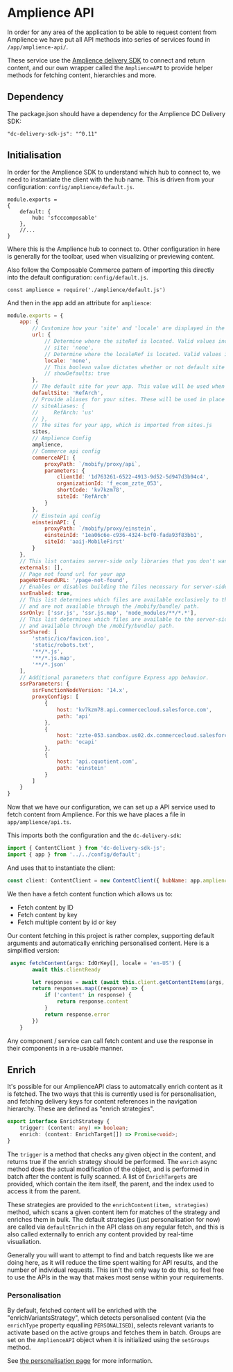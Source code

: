 # Amplience API
In order for any area of the application to be able to request content from Amplience we have put all API methods into series of services found in `/app/amplience-api/`.

These service use the [Amplience delivery SDK]( https://github.com/amplience/dc-delivery-sdk-js ) to connect and return content, and our own wrapper called the `AmplienceAPI` to provide helper methods for fetching content, hierarchies and more.

## Dependency

The package.json should have a dependency for the Amplience DC Delivery SDK:

```
"dc-delivery-sdk-js": "^0.11"
```

## Initialisation

In order for the Amplience SDK to understand which hub to connect to, we need to instantiate the client with the hub name. This is driven from your configuration: `config/amplience/default.js`.

```
module.exports =
{
    default: {
        hub: 'sfcccomposable'
    },
    //...
}
```

Where this is the Amplience hub to connect to. Other configuration in here is generally for the toolbar, used when visualizing or previewing content.

Also follow the Composable Commerce pattern of importing this directly into the default configuration: `config/default.js`.

```
const amplience = require('./amplience/default.js')
```

And then in the app add an attribute for `amplience`:

```js
module.exports = {
    app: {
        // Customize how your 'site' and 'locale' are displayed in the url.
        url: {
            // Determine where the siteRef is located. Valid values include 'path|query_param|none'. Defaults to: 'none'
            // site: 'none',
            // Determine where the localeRef is located. Valid values include 'path|query_param|none'. Defaults to: 'none'
            locale: 'none',
            // This boolean value dictates whether or not default site or locale values are shown in the url. Defaults to: false
            // showDefaults: true
        },
        // The default site for your app. This value will be used when a siteRef could not be determined from the url
        defaultSite: 'RefArch',
        // Provide aliases for your sites. These will be used in place of your site id when generating paths throughout the application.
        // siteAliases: {
        //     RefArch: 'us'
        // },
        // The sites for your app, which is imported from sites.js
        sites,
        // Amplience Config
        amplience,
        // Commerce api config
        commerceAPI: {
            proxyPath: `/mobify/proxy/api`,
            parameters: {
                clientId: '1d763261-6522-4913-9d52-5d947d3b94c4',
                organizationId: 'f_ecom_zzte_053',
                shortCode: 'kv7kzm78',
                siteId: 'RefArch'
            }
        },
        // Einstein api config
        einsteinAPI: {
            proxyPath: `/mobify/proxy/einstein`,
            einsteinId: '1ea06c6e-c936-4324-bcf0-fada93f83bb1',
            siteId: 'aaij-MobileFirst'
        }
    },
    // This list contains server-side only libraries that you don't want to be compiled by webpack
    externals: [],
    // Page not found url for your app
    pageNotFoundURL: '/page-not-found',
    // Enables or disables building the files necessary for server-side rendering.
    ssrEnabled: true,
    // This list determines which files are available exclusively to the server-side rendering system 
    // and are not available through the /mobify/bundle/ path.
    ssrOnly: ['ssr.js', 'ssr.js.map', 'node_modules/**/*.*'],
    // This list determines which files are available to the server-side rendering system 
    // and available through the /mobify/bundle/ path.
    ssrShared: [
        'static/ico/favicon.ico',
        'static/robots.txt',
        '**/*.js',
        '**/*.js.map',
        '**/*.json'
    ],
    // Additional parameters that configure Express app behavior.
    ssrParameters: {
        ssrFunctionNodeVersion: '14.x',
        proxyConfigs: [
            {
                host: 'kv7kzm78.api.commercecloud.salesforce.com',
                path: 'api'
            },
            {
                host: 'zzte-053.sandbox.us02.dx.commercecloud.salesforce.com',
                path: 'ocapi'
            },
            {
                host: 'api.cquotient.com',
                path: 'einstein'
            }
        ]
    }
}
```

Now that we have our configuration, we can set up a API service used to fetch content from Amplience. For this we have places a file in `app/amplience/api.ts`.

This imports both the configuration and the `dc-delivery-sdk`:

```js
import { ContentClient } from 'dc-delivery-sdk-js';
import { app } from '../../config/default';
```

And uses that to instantiate the client:

```js
const client: ContentClient = new ContentClient({ hubName: app.amplience.default.hub });
```

We then have a fetch content function which allows us to:

* Fetch content by ID
* Fetch content by key
* Fetch multiple content by id or key

Our content fetching in this project is rather complex, supporting default arguments and automatically enriching personalised content. Here is a simplified version:
```ts
 async fetchContent(args: IdOrKey[], locale = 'en-US') {
        await this.clientReady

        let responses = await (await this.client.getContentItems(args, {locale})).responses
        return responses.map((response) => {
            if ('content' in response) {
                return response.content
            }
            return response.error
        })
    }
```

Any component / service can call fetch content and use the response in their components in a re-usable manner.

## Enrich
It's possible for our AmplienceAPI class to automatcally enrich content as it is fetched. The two ways that this is currently used is for personalisation, and fetching delivery keys for content references in the navigation hierarchy. These are defined as "enrich strategies".

```ts
export interface EnrichStrategy {
    trigger: (content: any) => boolean;
    enrich: (content: EnrichTarget[]) => Promise<void>;
}
```

The `trigger` is a method that checks any given object in the content, and returns true if the enrich strategy should be performed.
The `enrich` async method does the actual modification of the object, and is performed in batch after the content is fully scanned. A list of `EnrichTargets` are provided, which contain the item itself, the parent, and the index used to access it from the parent.

These strategies are provided to the `enrichContent(item, strategies)` method, which scans a given content item for matches of the strategy and enriches them in bulk. The default strategies (just personalisation for now) are called via `defaultEnrich` in the API class on any regular fetch, and this is also called externally to enrich any content provided by real-time visualiation.

Generally you will want to attempt to find and batch requests like we are doing here, as it will reduce the time spent waiting for API results, and the number of individual requests. This isn't the only way to do this, so feel free to use the APIs in the way that makes most sense within your requirements.

### Personalisation
By default, fetched content will be enriched with the "enrichVariantsStrategy", which detects personalised content (via the `enrichType` property equalling `PERSONALISED`), selects relevant variants to activate based on the active groups and fetches them in batch. Groups are set on the `AmplienceAPI` object when it is initialized using the `setGroups` method.

See [the personalisation page](/docs/amplience/personalisation.md#technical-behaviour) for more information.